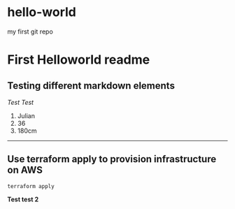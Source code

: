 # hello-world
my first git repo

# First Helloworld readme

## Testing different markdown elements
*Test Test*

1. Julian
2. 36
3. 180cm

------------------------------------------------------
Use terraform apply to provision infrastructure on AWS
----------------------------------------------------
`terraform apply`

**Test test 2**
